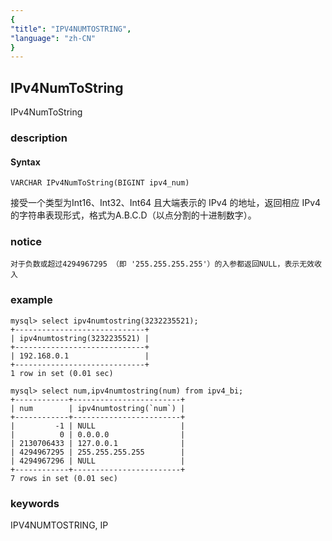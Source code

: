 ```yaml
---
{
"title": "IPV4NUMTOSTRING",
"language": "zh-CN"
}
---
```


<!-- 
Licensed to the Apache Software Foundation (ASF) under one
or more contributor license agreements.  See the NOTICE file
distributed with this work for additional information
regarding copyright ownership.  The ASF licenses this file
to you under the Apache License, Version 2.0 (the
"License"); you may not use this file except in compliance
with the License.  You may obtain a copy of the License at
  http://www.apache.org/licenses/LICENSE-2.0
Unless required by applicable law or agreed to in writing,
software distributed under the License is distributed on an
"AS IS" BASIS, WITHOUT WARRANTIES OR CONDITIONS OF ANY
KIND, either express or implied.  See the License for the
specific language governing permissions and limitations
under the License.
-->

## IPv4NumToString

<version since="dev">

IPv4NumToString

</version>

### description

#### Syntax

`VARCHAR IPv4NumToString(BIGINT ipv4_num)`

接受一个类型为Int16、Int32、Int64 且大端表示的 IPv4 的地址，返回相应 IPv4 的字符串表现形式，格式为A.B.C.D（以点分割的十进制数字）。

### notice

`对于负数或超过4294967295 （即 '255.255.255.255'）的入参都返回NULL，表示无效收入`

### example

```
mysql> select ipv4numtostring(3232235521);
+-----------------------------+
| ipv4numtostring(3232235521) |
+-----------------------------+
| 192.168.0.1                 |
+-----------------------------+
1 row in set (0.01 sec)

mysql> select num,ipv4numtostring(num) from ipv4_bi;
+------------+------------------------+
| num        | ipv4numtostring(`num`) |
+------------+------------------------+
|         -1 | NULL                   |
|          0 | 0.0.0.0                |
| 2130706433 | 127.0.0.1              |
| 4294967295 | 255.255.255.255        |
| 4294967296 | NULL                   |
+------------+------------------------+
7 rows in set (0.01 sec)
```

### keywords

IPV4NUMTOSTRING, IP